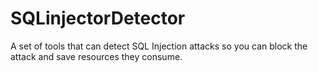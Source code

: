 # SQLinjectorDetector
A set of tools  that can detect  SQL Injection attacks  so you can block the attack and save resources they consume.
